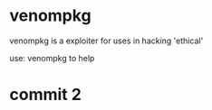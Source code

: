 # venompkg
<p> venompkg is a exploiter for uses in hacking 'ethical' </p>
<p> use: venompkg to help</p>

# commit 2
